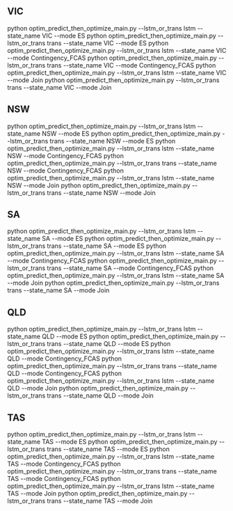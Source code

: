 
## VIC

python optim_predict_then_optimize_main.py --lstm_or_trans lstm --state_name VIC  --mode ES
python optim_predict_then_optimize_main.py --lstm_or_trans trans --state_name VIC  --mode ES
python optim_predict_then_optimize_main.py --lstm_or_trans lstm --state_name VIC  --mode Contingency_FCAS
python optim_predict_then_optimize_main.py --lstm_or_trans trans --state_name VIC  --mode Contingency_FCAS
python optim_predict_then_optimize_main.py --lstm_or_trans lstm --state_name VIC  --mode Join
python optim_predict_then_optimize_main.py --lstm_or_trans trans --state_name VIC  --mode Join


## NSW

python optim_predict_then_optimize_main.py --lstm_or_trans lstm --state_name NSW  --mode ES
python optim_predict_then_optimize_main.py --lstm_or_trans trans --state_name NSW  --mode ES
python optim_predict_then_optimize_main.py --lstm_or_trans lstm --state_name NSW  --mode Contingency_FCAS
python optim_predict_then_optimize_main.py --lstm_or_trans trans --state_name NSW  --mode Contingency_FCAS
python optim_predict_then_optimize_main.py --lstm_or_trans lstm --state_name NSW  --mode Join 
python optim_predict_then_optimize_main.py --lstm_or_trans trans --state_name NSW  --mode Join


## SA

python optim_predict_then_optimize_main.py --lstm_or_trans lstm --state_name SA  --mode ES
python optim_predict_then_optimize_main.py --lstm_or_trans trans --state_name SA  --mode ES
python optim_predict_then_optimize_main.py --lstm_or_trans lstm --state_name SA  --mode Contingency_FCAS
python optim_predict_then_optimize_main.py --lstm_or_trans trans --state_name SA  --mode Contingency_FCAS
python optim_predict_then_optimize_main.py --lstm_or_trans lstm --state_name SA  --mode Join
python optim_predict_then_optimize_main.py --lstm_or_trans trans --state_name SA  --mode Join


## QLD

python optim_predict_then_optimize_main.py --lstm_or_trans lstm --state_name QLD  --mode ES 
python optim_predict_then_optimize_main.py --lstm_or_trans trans --state_name QLD  --mode ES
python optim_predict_then_optimize_main.py --lstm_or_trans lstm --state_name QLD  --mode Contingency_FCAS
python optim_predict_then_optimize_main.py --lstm_or_trans trans --state_name QLD  --mode Contingency_FCAS
python optim_predict_then_optimize_main.py --lstm_or_trans lstm --state_name QLD  --mode Join
python optim_predict_then_optimize_main.py --lstm_or_trans trans --state_name QLD  --mode Join


## TAS

python optim_predict_then_optimize_main.py --lstm_or_trans lstm --state_name TAS  --mode ES
python optim_predict_then_optimize_main.py --lstm_or_trans trans --state_name TAS  --mode ES
python optim_predict_then_optimize_main.py --lstm_or_trans lstm --state_name TAS  --mode Contingency_FCAS
python optim_predict_then_optimize_main.py --lstm_or_trans trans --state_name TAS  --mode Contingency_FCAS
python optim_predict_then_optimize_main.py --lstm_or_trans lstm --state_name TAS  --mode Join
python optim_predict_then_optimize_main.py --lstm_or_trans trans --state_name TAS  --mode Join



